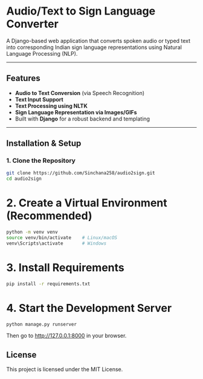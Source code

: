 #  Audio/Text to Sign Language Converter

A Django-based web application that converts spoken audio or typed text into corresponding Indian sign language representations using Natural Language Processing (NLP).

---

##  Features

-  **Audio to Text Conversion** (via Speech Recognition)
-   **Text Input Support**
-  **Text Processing using NLTK**
-  **Sign Language Representation via Images/GIFs**
- Built with **Django** for a robust backend and templating

---

##  Installation & Setup

### 1. Clone the Repository

```bash
git clone https://github.com/Sinchana258/audio2sign.git
cd audio2sign
```
# 2. Create a Virtual Environment (Recommended)
```bash
python -m venv venv
source venv/bin/activate    # Linux/macOS
venv\Scripts\activate       # Windows
```
# 3.  Install Requirements
```bash
pip install -r requirements.txt
```
# 4. Start the Development Server
```bash
python manage.py runserver
```
Then go to http://127.0.0.1:8000 in your browser.

## License
This project is licensed under the MIT License.

